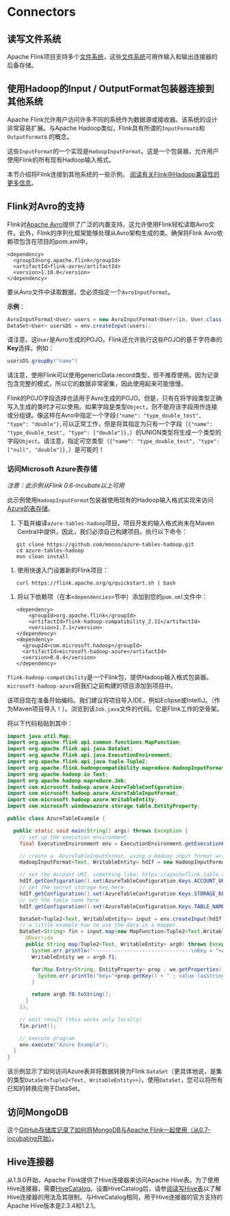 # Connectors

## 读写文件系统

 Apache Flink项目支持多个[文件系统](https://ci.apache.org/projects/flink/flink-docs-release-1.10/ops/filesystems/index.html)，这些[文件系统](https://ci.apache.org/projects/flink/flink-docs-release-1.10/ops/filesystems/index.html)可用作输入和输出连接器的后备存储。

## 使用Hadoop的Input / OutputFormat包装器连接到其他系统

Apache Flink允许用户访问许多不同的系统作为数据源或接收器。该系统的设计非常容易扩展。与Apache Hadoop类似，Flink具有所谓的`InputFormat`s和`OutputFormat`s 的概念。

这些`InputFormat`的一个实现是`HadoopInputFormat`。这是一个包装器，允许用户使用Flink的所有现有Hadoop输入格式。

本节介绍将Flink连接到其他系统的一些示例。 [阅读有关Flink中Hadoop兼容性的更多信息](https://ci.apache.org/projects/flink/flink-docs-release-1.7/dev/batch/hadoop_compatibility.html)。

## Flink对Avro的支持

Flink对[Apache Avro](http://avro.apache.org/)提供了广泛的内置支持。这允许使用Flink轻松读取Avro文件。此外，Flink的序列化框架能够处理从Avro架构生成的类。确保将Flink Avro依赖项包含在项目的pom.xml中。

```markup
<dependency>
  <groupId>org.apache.flink</groupId>
  <artifactId>flink-avro</artifactId>
  <version>1.10.0</version>
</dependency>
```

要从Avro文件中读取数据，您必须指定一个`AvroInputFormat`。

**示例**：

```java
AvroInputFormat<User> users = new AvroInputFormat<User>(in, User.class);
DataSet<User> usersDS = env.createInput(users);
```

请注意，这`User`是Avro生成的POJO。Flink还允许执行这些POJO的基于字符串的**Key**选择。例如：

```java
usersDS.groupBy("name")
```

请注意，使用Flink可以使用genericData.record类型，但不推荐使用。因为记录包含完整的模式，所以它的数据非常密集，因此使用起来可能很慢。

Flink的POJO字段选择也适用于Avro生成的POJO。但是，只有在将字段类型正确写入生成的类时才可以使用。如果字段是类型`Object`，则不能将该字段用作连接或分组键。像这样在Avro中指定一个字段`{"name": "type_double_test", "type": "double"},`可以正常工作，但是将其指定为只有一个字段（`{"name": "type_double_test", "type": ["double"]},`）的UNION类型将生成一个类型的字段`Object`。请注意，指定可空类型（`{"name": "type_double_test", "type": ["null", "double"]},`）是可能的！

### 访问Microsoft Azure表存储

_注意：此示例从Flink 0.6-incubate以上可用_

此示例使用`HadoopInputFormat`包装器使用现有的Hadoop输入格式实现来访问[Azure的表存储](https://azure.microsoft.com/en-us/documentation/articles/storage-introduction/)。

1. 下载并编译`azure-tables-hadoop`项目。项目开发的输入格式尚未在Maven Central中提供，因此，我们必须自己构建项目。执行以下命令：

```text
   git clone https://github.com/mooso/azure-tables-hadoop.git
   cd azure-tables-hadoop
   mvn clean install
```

1. 使用快速入门设置新的Flink项目：

```text
   curl https://flink.apache.org/q/quickstart.sh | bash
```

1. 将以下依赖项（在本`<dependencies>`节中）添加到您的`pom.xml`文件中：

```text
   <dependency>
       <groupId>org.apache.flink</groupId>
       <artifactId>flink-hadoop-compatibility_2.11</artifactId>
       <version>1.7.1</version>
   </dependency>
   <dependency>
     <groupId>com.microsoft.hadoop</groupId>
     <artifactId>microsoft-hadoop-azure</artifactId>
     <version>0.0.4</version>
   </dependency>
```

`flink-hadoop-compatibility`是一个Flink包，提供Hadoop输入格式包装器。 `microsoft-hadoop-azure`将我们之前构建的项目添加到项目中。

该项目现在准备开始编码。我们建议将项目导入IDE，例如Eclipse或IntelliJ。（作为Maven项目导入！）。浏览到该`Job.java`文件的代码。它是Flink工作的空骨架。

将以下代码粘贴到其中：

```java
import java.util.Map;
import org.apache.flink.api.common.functions.MapFunction;
import org.apache.flink.api.java.DataSet;
import org.apache.flink.api.java.ExecutionEnvironment;
import org.apache.flink.api.java.tuple.Tuple2;
import org.apache.flink.hadoopcompatibility.mapreduce.HadoopInputFormat;
import org.apache.hadoop.io.Text;
import org.apache.hadoop.mapreduce.Job;
import com.microsoft.hadoop.azure.AzureTableConfiguration;
import com.microsoft.hadoop.azure.AzureTableInputFormat;
import com.microsoft.hadoop.azure.WritableEntity;
import com.microsoft.windowsazure.storage.table.EntityProperty;

public class AzureTableExample {

  public static void main(String[] args) throws Exception {
    // set up the execution environment
    final ExecutionEnvironment env = ExecutionEnvironment.getExecutionEnvironment();

    // create a  AzureTableInputFormat, using a Hadoop input format wrapper
    HadoopInputFormat<Text, WritableEntity> hdIf = new HadoopInputFormat<Text, WritableEntity>(new AzureTableInputFormat(), Text.class, WritableEntity.class, new Job());

    // set the Account URI, something like: https://apacheflink.table.core.windows.net
    hdIf.getConfiguration().set(AzureTableConfiguration.Keys.ACCOUNT_URI.getKey(), "TODO");
    // set the secret storage key here
    hdIf.getConfiguration().set(AzureTableConfiguration.Keys.STORAGE_KEY.getKey(), "TODO");
    // set the table name here
    hdIf.getConfiguration().set(AzureTableConfiguration.Keys.TABLE_NAME.getKey(), "TODO");

    DataSet<Tuple2<Text, WritableEntity>> input = env.createInput(hdIf);
    // a little example how to use the data in a mapper.
    DataSet<String> fin = input.map(new MapFunction<Tuple2<Text,WritableEntity>, String>() {
      @Override
      public String map(Tuple2<Text, WritableEntity> arg0) throws Exception {
        System.err.println("--------------------------------\nKey = "+arg0.f0);
        WritableEntity we = arg0.f1;

        for(Map.Entry<String, EntityProperty> prop : we.getProperties().entrySet()) {
          System.err.println("key="+prop.getKey() + " ; value (asString)="+prop.getValue().getValueAsString());
        }

        return arg0.f0.toString();
      }
    });

    // emit result (this works only locally)
    fin.print();

    // execute program
    env.execute("Azure Example");
  }
}
```

该示例显示了如何访问Azure表并将数据转换为Flink `DataSet`（更具体地说，是集的类型`DataSet<Tuple2<Text, WritableEntity>>`）。使用`DataSet`，您可以将所有已知的转换应用于DataSet。

## 访问MongoDB

这个[GitHub存储库记录了如何将MongoDB与Apache Flink一起使用（从0.7-incubating开始）](https://github.com/okkam-it/flink-mongodb-test)。

## Hive连接器

 从1.9.0开始，Apache Flink提供了Hive连接器来访问Apache Hive表。为了使用Hive连接器，需要[HiveCatalog](https://ci.apache.org/projects/flink/flink-docs-release-1.10/dev/table/catalogs.html#hivecatalog)。设置HiveCatalog后，请参[阅读写Hive表](https://ci.apache.org/projects/flink/flink-docs-release-1.10/dev/table/hive/read_write_hive.html)以了解Hive连接器的用法及其限制。与HiveCatalog相同，用于Hive连接器的官方支持的Apache Hive版本是2.3.4和1.2.1。


